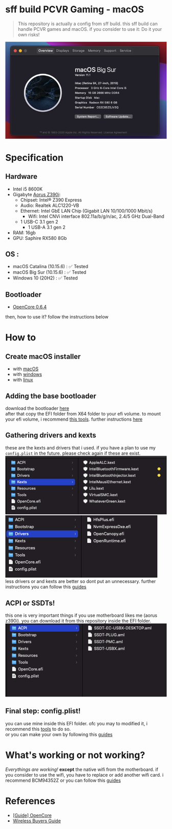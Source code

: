 # sff build PCVR Gaming - macOS
> This repository is actually a config from sff build. this sff build can handle PCVR games and macOS. if you consider to use it: Do it your own risks!

![sysinfomac](docs/sysinfo.png)

# Specification

## Hardware

- Intel i5 8600K
- Gigabyte [Aorus Z390i](https://www.gigabyte.com/Motherboard/Z390-I-AORUS-PRO-WIFI-rev-10/sp#sp):
  - Chipset: Intel® Z390 Express
  - Audio: Realtek ALC1220-VB
  - Ethernet: Intel GbE LAN Chip (Gigabit LAN 10/100/1000 Mbit/s)
    - Wifi: Intel CNVi interface 802.11a/b/g/n/ac, 2.4/5 GHz Dual-Band
  - 1 USB-C 3.1 gen 2
    - 1 USB-A 3.1 gen 2
- RAM: 16gb
- GPU: Saphire RX580 8Gb

## OS :

- macOS Catalina (10.15.6) : :white_check_mark: Tested
- macOS Big Sur (10.15.6) : :white_check_mark: Tested
- Windows 10 (20H2) : :white_check_mark: Tested

## Bootloader

- [OpenCore 0.6.4](https://github.com/acidanthera/OpenCorePkg/releases/)

then, how to use it? follow the instructions below

# How to

## Create macOS installer

- with [macOS](https://dortania.github.io/OpenCore-Install-Guide/installer-guide/mac-install.html)
- with [windows](https://dortania.github.io/OpenCore-Install-Guide/installer-guide/winblows-install.html)
- with [linux](https://dortania.github.io/OpenCore-Install-Guide/installer-guide/linux-install.html)

## Adding the base bootloader

download the bootloader [here](https://github.com/acidanthera/OpenCorePkg/releases)  
after that copy the EFI folder from X64 folder to your efi volume. to mount your efi volume, i recommend [this tools](https://github.com/corpnewt/MountEFI). further instructions [here](https://github.com/acidanthera/OpenCorePkg/releases/)

## Gathering drivers and kexts

these are the kexts and drivers that i used. if you have a plan to use my `config.plist` in the future. please check again if these are exist.  
![ketxs](docs/kexts.png)  
![drivers](docs/drivers.png)  
less drivers or and kexts are better so dont put an unnecessary. further instructions you can follow this [guides](https://dortania.github.io/OpenCore-Install-Guide/ktext.html)   

## ACPI or SSDTs!

this one is very important things if you use motherboard likes me (aorus z390i).
you can download it from this repository inside the EFI folder.
![acpi](docs/acpi.png)

## Final step: config.plist!

you can use mine inside this EFI folder. ofc you may to modified it, i recommend this [tools](https://github.com/corpnewt/ProperTree) to do so.  
or you can make your own by following this [guides](https://dortania.github.io/OpenCore-Install-Guide/config.plist/#creating-your-config-plist)

# What's working or not working?

_Everythings are working!_ **except** the native wifi from the motherboard. if you consider to use the wifi, you have to replace or add another wifi card. i recommend BCM94352Z or you can follow this [guides](https://dortania.github.io/Wireless-Buyers-Guide/unsupported.html#supported-chipsets)

# References

- [[Guide] OpenCore](https://dortania.github.io/OpenCore-Install-Guide/)
- [Wireless Buyers Guide](https://dortania.github.io/Wireless-Buyers-Guide/)
